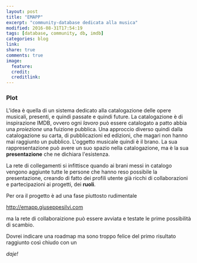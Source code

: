 ```yaml
---
layout: post
title: "EMAPP"
excerpt: "community-database dedicata alla musica"
modified: 2016-08-31T17:54:19
tags: [database, community, db, imdb]
categories: blog
link:
share: true
comments: true
image:
  feature:
  credit:
  creditlink:
---
```


### Plot

L'idea è quella di un sistema dedicato alla catalogazione delle opere musicali, presenti, e quindi passate e quindi future.
La catalogazione è di inspirazione IMDB, ovvero ogni *lavoro* può essere catalogato a patto abbia una *proiezione* una fuizione pubblica. Una approccio diverso quindi dalla catalogazione su carta, di pubblicazioni ed edizioni, che magari non hanno mai raggiunto un pubblico. L'oggetto musicale quindi è il brano. La sua rappresentazione può avere un suo spazio nella catalogazione, ma è la sua **presentazione** che ne dichiara l'esistenza.

La rete di collegamenti si infittisce quando ai brani messi in catalogo vengono aggiunte tutte le persone che hanno reso possibile la presentazione, creando di fatto dei profili utente già ricchi di collaborazioni e partecipazioni ai progetti, dei **ruoli**.

Per ora il progetto è ad una fase piuttosto rudimentale

http://emapp.giuseppesilvi.com

ma la rete di collaboraizione può essere avviata e testate le prime possibilità di scambio.

Dovrei indicare una roadmap ma sono troppo felice del primo risultato raggiunto così chiudo con un

*daje!*
